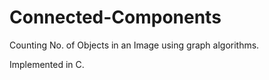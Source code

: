 # Connected-Components
Counting No. of Objects in an Image using graph algorithms.

Implemented in C.
